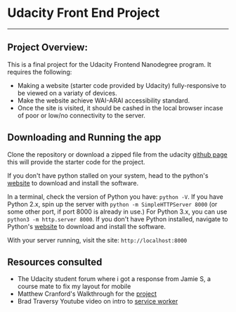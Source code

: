 # Udacity Front End Project

---

## Project Overview:

This is a final project for the Udacity Frontend Nanodegree program. It requires the following:

- Making a website (starter code provided by Udacity) fully-responsive to be viewed on a variaty of devices.
- Make the website achieve WAI-ARAI accessibility standard.
- Once the site is visited, it should be cashed in the local browser incase of poor or low/no connectivity to the server.

## Downloading and Running the app

Clone the repository or download a zipped file from the udacity [github page](https://github.com/udacity/mws-restaurant-stage-1) this will provide the starter code for the project.

If you don't have python stalled on your system, head to the python's [website](https://www.python.org/) to download and install the software.

In a terminal, check the version of Python you have: `python -V`. If you have Python 2.x, spin up the server with `python -m SimpleHTTPServer 8000` (or some other port, if port 8000 is already in use.) For Python 3.x, you can use `python3 -m http.server 8000`. If you don't have Python installed, navigate to Python's [website](https://www.python.org/) to download and install the software.

With your server running, visit the site: `http://localhost:8000`

## Resources consulted

- The Udacity student forum where i got a response from Jamie S, a course mate to fix my layout for mobile
- Matthew Cranford's Walkthrough for the [project](https://matthewcranford.com/restaurant-reviews-app-walkthrough-part-1-map-api/)
- Brad Traversy Youtube video on intro to [service worker](https://www.youtube.com/watch?v=ksXwaWHCW6k&t=215s)

